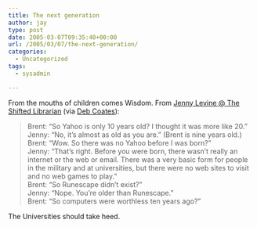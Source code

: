 ```yaml
---
title: The next generation
author: jay
type: post
date: 2005-03-07T09:35:40+00:00
url: /2005/03/07/the-next-generation/
categories:
  - Uncategorized
tags:
  - sysadmin

---
```

From the mouths of children comes Wisdom. From [Jenny Levine @ The Shifted Librarian][1] (via [Deb Coates][2]):

> Brent: “So Yahoo is only 10 years old? I thought it was more like 20.”  
> Jenny: “No, it’s almost as old as you are.” (Brent is nine years old.)  
> Brent: “Wow. So there was no Yahoo before I was born?”  
> Jenny: “That’s right. Before you were born, there wasn’t really an internet or the web or email. There was a very basic form for people in the military and at universities, but there were no web sites to visit and no web games to play.”  
> Brent: “So Runescape didn’t exist?”  
> Jenny: “Nope. You’re older than Runescape.”  
> Brent: “So computers were worthless ten years ago?”

The Universities should take heed.

 [1]: //www.theshiftedlibrarian.com/archives/2005/03/02/kailee_is_older_than_yahoo.html"
 [2]: //www.extension.iastate.edu/mt/dcoates/archives/001146.html"
